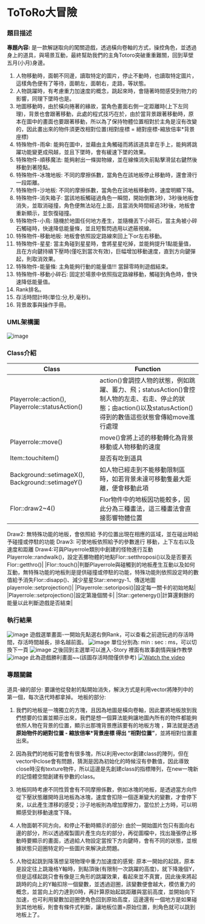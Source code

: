 # ToToRo大冒險

### 題目描述
**專題內容:**
是一款解謎取向的闖關遊戲，透過橫向卷軸的方式，操控角色，並透過身上的道具，與場景互動，最終幫助我們的主角Totoro突破重重難關，回到草壁五月(小月)身邊。

1. 人物移動時，面朝不同邊，讀取特定的圖片，停止不動時，也讀取特定圖片，這樣角色便有了等待，面朝左，面朝右，走路，等狀態。
2. 人物跳躍時，有考慮重力加速度的概念，跳起來時，會隨著時間感受到物力的影響，同理下墜時也是。
3. 地圖移動時，由於橫向捲著的緣故，當角色畫面右側一定距離時(上下左同理)，背景也會跟著移動，此處的程式技巧在於，由於當背景跟著移動時，原本在圖中的畫面也要跟著移動，所以為了保持物體位置相對於主角是沒有改變的，因此畫出來的物件須更改相對位置(相對座標 = 絕對座標-縮放倍率*背景座標)
4. 特殊物件-雨傘: 能夠在圖中，並藉由主角觸碰而將該道具拿在手上，能夠將跳躍功能變更成飛越，並且下墜時，會有緩速下墜的效果。
5. 特殊物件-順移魔法: 能夠射出一條拋物線，並在線條消失前點擊滑鼠右鍵然後移動到著陸點。
6. 特殊物件-冰塊地板: 不同的摩擦係數，當角色在該地板停止移動時，還會滑行一段距離。
7. 特殊物件-沙地板: 不同的摩擦係數，當角色在該地板移動時，速度明顯下降。
8. 特殊物件-消失箱子: 當該地板觸碰過角色一瞬間，開始倒數3秒，3秒後地板會消失，並取消碰撞，角色便無法站在上面，且當消失時間經過3秒後，地板會重新顯示，並恢復碰撞。
9. 特殊物件-小鳥: 隨機於地圖任何地方產生，並隨機丟下小碎石，當主角被小碎石觸碰時，快速降低能量條，並且短暫閃過用以遮蔽視線。
10. 特殊物件-移動地板: 地板會依照設定路線來回上下or左右移動。
11. 特殊物件-星星: 當主角碰到星星時，會將星星吃掉，並能夠提升1點能量值，且在方向鍵持續下壓時(僅吃到當次有效)，巨幅增加移動速度，直到方向鍵彈起，則取消效果。
12. 特殊物件-能量條: 主角能夠行動的能量值!!! 當歸零時則遊戲結束。
13. 特殊物件-移動小碎石: 固定於場景中依照指定路線移動，觸碰到角色時，會快速降低能量值。
14. Rank排名。
15. 存活時間計時(單位:分,秒,毫秒)。
16. 背景故事與操作手冊。

### UML架構圖
![image](./Readme/UML.png)
### Class介紹
|Class|Function|
|----|----|
|Playerrole::action(), Playerrole::statusAction()|action()會調控人物的狀態，例如跳躍、蓄力、飛；statusAction()會控制人物的左走、右走、停止的狀態；由action()以及statusAction()得到的數值這些狀態會傳給move進行處理|
|Playerrole::move()|move()會將上述的移動轉化為背景移動或人物移動的速度|
|Item::touchitem()|是否有吃到道具|
|Background::setimageX(), Background::setimageY()|如人物已經走到不能移動限制區時，如若背景未達可移動隻最大距離，便會移動此項|
|Flor::draw2~4()|Flor物件中的地板因功能較多，因此分為三種畫法，這三種畫法會直接影響物體位置
Draw2:
無特殊功能的地板，會依照給 予的位置出現在相應的區域，並在碰出時給予碰撞或停駐的功能
Draw3:
可使地板依照給予的參數進行 移動，上下左右以及速度和距離
Draw4:可與Playerrole類別中創建的怪物進行互動Playerrole::randwalk()，設定丟擲物體的地點Flor::setthroposi()以及是否要丟Flor::getthro()|
|Flor::touch()|判斷Playerrole與碰觸到的地板產生互動以及如何互動，無特殊功能的地板則是提供碰撞或停駐的功能，特殊功能則依照設定時的數值給予消失Flor::disapp()、減少星星Star::energy-1、傳送地圖playerrole::setprojection()|
|Playerrole::setoriposi()|設定每一關卡的初始地點|
|Playerrole::setprojection()|設定第幾個關卡|
|Star::getenergy()|計算還剩餘的能量以此判斷遊戲是否結束|
### 執行結果
![image](./Readme/start.png)
遊戲選單畫面-一開始先點選右側Rank，可以查看之前遊玩過的存活時間，存活時間越長，排名越前面。
![image](./Readme/rank.png)
單位分別為: min : sec : ms，可以切換下一頁
![image](./Readme/story.png)
之後回到主選單可以進入-Story 裡面有故事劇情與操作教學
![image](./Readme/win.png)
此為遊戲勝利畫面~~(該圖存活時間僅供參考)
[![Watch the video](./Readme/start.png)](https://youtu.be/OzUxlFSqeUE)

### 專題關鍵
道具-線的部分: 要讓他從發射的點開始消失，解決方式是利用vector將陣列中的第一個，每次迭代時都拿掉。
地板的部分: 
1. 我們的地板是一塊獨立的方塊，且因為地圖是橫向卷軸，因此要將地板放到我們想要的位置並顯示出來，我們是想一個算法能夠讓地圖內所有的物件都能夠依照人物在背景的位置，顯示出那塊背景應該要有的地板方塊
，算法就是透過**原始物件的絕對位置 - 縮放倍率*背景座標 得出 “相對位置”**，並將相對位置畫出來。
2. 因為我們的地板可能會有很多塊，所以利用vector創建class的陣列，但在vector中close會有問題，猜測是因為初始化的時候沒有參數值，因此導致close時沒有texture物件，所以這邊是先創建class的指標陣列，在new一塊新的記憶體空間創建有參數的class。
3. 地板同時考慮不同性質會有不同摩擦係數，例如冰塊的地板，是透過當方向件從下壓狀態離開時且地板為冰塊，速度會扣除一個逐漸變大的變數，才會停下來，以此產生漂移的感受；沙子地板則為增加摩擦力，當位於上方時，可以明顯感受到移動速度下降。

4. 人物面朝不同方向，和停止不動時顯示的部分: 由於一開始圖片包只有面向右邊的部分，所以透過複製圖片產生向左的部分，再從圖檔中，找出幾張停止移動時要顯示的畫面，透過給人物設定當按下方向鍵時，會有不同的狀態，並根據狀態只迴圈特定的一些圖片來解決此問題。
5. 人物從起跳到降落想呈現物理中重力加速度的感覺: 原本一開始的起跳，原本是設定往上跳幾格Y軸時，到點頂後(有限制一次跳躍的高度)，就下降幾個Y，但是這樣起跳只會有像是三角形的跳躍效果，看起來並不真實，因此後來將起跳時的向上的Y軸扣除一個變數，並透過迴圈，該變數便會越大，模仿重力的概念，並當向上的力達到0時，再計算原始起跳距離與當前高度，並開始向下加速，也可利用變數加迴圈使角色回到原始高度，這邊還有一個地方是如果碰到其他地板，則會有條件式判斷，讓地板位置=原始位置，則角色就可以跳到地板上了。




